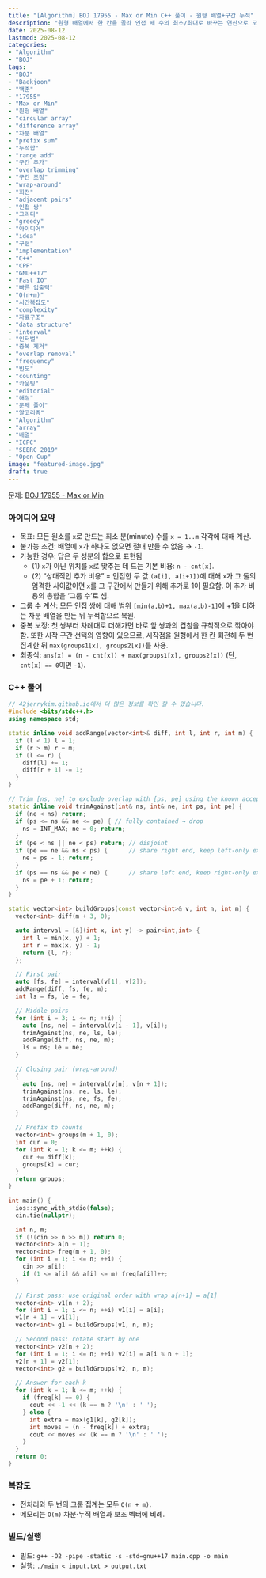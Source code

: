 ```yaml
---
title: "[Algorithm] BOJ 17955 - Max or Min C++ 풀이 - 원형 배열+구간 누적"
description: "원형 배열에서 한 칸을 골라 인접 세 수의 최소/최대로 바꾸는 연산으로 모든 값을 x로 만드는 최소 시간을 구한다. 배열에 x가 없으면 불가능(-1). 인접 쌍마다 (min+1..max-1)에 1을 더하는 차분 누적으로 ‘그룹 수’를 집계하고, 시작점을 한 칸 회전한 두 번의 집계를 취해 중복을 보정한다. 정답은 (n - cnt[x]) + max(groups1[x], groups2[x])로 계산한다. O(n + m)."
date: 2025-08-12
lastmod: 2025-08-12
categories:
- "Algorithm"
- "BOJ"
tags:
- "BOJ"
- "Baekjoon"
- "백준"
- "17955"
- "Max or Min"
- "원형 배열"
- "circular array"
- "difference array"
- "차분 배열"
- "prefix sum"
- "누적합"
- "range add"
- "구간 추가"
- "overlap trimming"
- "구간 조정"
- "wrap-around"
- "회전"
- "adjacent pairs"
- "인접 쌍"
- "그리디"
- "greedy"
- "아이디어"
- "idea"
- "구현"
- "implementation"
- "C++"
- "CPP"
- "GNU++17"
- "Fast IO"
- "빠른 입출력"
- "O(n+m)"
- "시간복잡도"
- "complexity"
- "자료구조"
- "data structure"
- "interval"
- "인터벌"
- "중복 제거"
- "overlap removal"
- "frequency"
- "빈도"
- "counting"
- "카운팅"
- "editorial"
- "해설"
- "문제 풀이"
- "알고리즘"
- "Algorithm"
- "array"
- "배열"
- "ICPC"
- "SEERC 2019"
- "Open Cup"
image: "featured-image.jpg"
draft: true
---
```


문제: [BOJ 17955 - Max or Min](https://www.acmicpc.net/problem/17955)

### 아이디어 요약
- 목표: 모든 원소를 `x`로 만드는 최소 분(minute) 수를 `x = 1..m` 각각에 대해 계산.
- 불가능 조건: 배열에 `x`가 하나도 없으면 절대 만들 수 없음 → `-1`.
- 가능한 경우: 답은 두 성분의 합으로 표현됨
  - (1) `x`가 아닌 위치를 `x`로 맞추는 데 드는 기본 비용: `n - cnt[x]`.
  - (2) “상대적인 추가 비용” = 인접한 두 값 `(a[i], a[i+1])`에 대해 `x`가 그 둘의 엄격한 사이값이면 `x`를 그 구간에서 만들기 위해 추가로 1이 필요함. 이 추가 비용의 총합을 ‘그룹 수’로 셈.
- 그룹 수 계산: 모든 인접 쌍에 대해 범위 `[min(a,b)+1, max(a,b)-1]`에 +1을 더하는 차분 배열을 만든 뒤 누적합으로 복원.
- 중복 보정: 첫 쌍부터 차례대로 더해가면 바로 앞 쌍과의 겹침을 규칙적으로 깎아야 함. 또한 시작 구간 선택의 영향이 있으므로, 시작점을 원형에서 한 칸 회전해 두 번 집계한 뒤 `max(groups1[x], groups2[x])`를 사용.
- 최종식: `ans[x] = (n - cnt[x]) + max(groups1[x], groups2[x])` (단, `cnt[x] == 0`이면 `-1`).

### C++ 풀이

```cpp
// 42jerrykim.github.io에서 더 많은 정보를 확인 할 수 있습니다.
#include <bits/stdc++.h>
using namespace std;

static inline void addRange(vector<int>& diff, int l, int r, int m) {
  if (l < 1) l = 1;
  if (r > m) r = m;
  if (l <= r) {
    diff[l] += 1;
    diff[r + 1] -= 1;
  }
}

// Trim [ns, ne] to exclude overlap with [ps, pe] using the known accepted rules.
static inline void trimAgainst(int& ns, int& ne, int ps, int pe) {
  if (ne < ns) return;
  if (ps <= ns && ne <= pe) { // fully contained → drop
    ns = INT_MAX; ne = 0; return;
  }
  if (pe < ns || ne < ps) return; // disjoint
  if (pe == ne && ns < ps) {      // share right end, keep left-only extension
    ne = ps - 1; return;
  }
  if (ps == ns && pe < ne) {      // share left end, keep right-only extension
    ns = pe + 1; return;
  }
}

static vector<int> buildGroups(const vector<int>& v, int n, int m) {
  vector<int> diff(m + 3, 0);

  auto interval = [&](int x, int y) -> pair<int,int> {
    int l = min(x, y) + 1;
    int r = max(x, y) - 1;
    return {l, r};
  };

  // First pair
  auto [fs, fe] = interval(v[1], v[2]);
  addRange(diff, fs, fe, m);
  int ls = fs, le = fe;

  // Middle pairs
  for (int i = 3; i <= n; ++i) {
    auto [ns, ne] = interval(v[i - 1], v[i]);
    trimAgainst(ns, ne, ls, le);
    addRange(diff, ns, ne, m);
    ls = ns; le = ne;
  }

  // Closing pair (wrap-around)
  {
    auto [ns, ne] = interval(v[n], v[n + 1]);
    trimAgainst(ns, ne, ls, le);
    trimAgainst(ns, ne, fs, fe);
    addRange(diff, ns, ne, m);
  }

  // Prefix to counts
  vector<int> groups(m + 1, 0);
  int cur = 0;
  for (int k = 1; k <= m; ++k) {
    cur += diff[k];
    groups[k] = cur;
  }
  return groups;
}

int main() {
  ios::sync_with_stdio(false);
  cin.tie(nullptr);

  int n, m;
  if (!(cin >> n >> m)) return 0;
  vector<int> a(n + 1);
  vector<int> freq(m + 1, 0);
  for (int i = 1; i <= n; ++i) {
    cin >> a[i];
    if (1 <= a[i] && a[i] <= m) freq[a[i]]++;
  }

  // First pass: use original order with wrap a[n+1] = a[1]
  vector<int> v1(n + 2);
  for (int i = 1; i <= n; ++i) v1[i] = a[i];
  v1[n + 1] = v1[1];
  vector<int> g1 = buildGroups(v1, n, m);

  // Second pass: rotate start by one
  vector<int> v2(n + 2);
  for (int i = 1; i <= n; ++i) v2[i] = a[i % n + 1];
  v2[n + 1] = v2[1];
  vector<int> g2 = buildGroups(v2, n, m);

  // Answer for each k
  for (int k = 1; k <= m; ++k) {
    if (freq[k] == 0) {
      cout << -1 << (k == m ? '\n' : ' ');
    } else {
      int extra = max(g1[k], g2[k]);
      int moves = (n - freq[k]) + extra;
      cout << moves << (k == m ? '\n' : ' ');
    }
  }
  return 0;
}
```

### 복잡도
- 전처리와 두 번의 그룹 집계는 모두 `O(n + m)`.
- 메모리는 `O(m)` 차분·누적 배열과 보조 벡터에 비례.

### 빌드/실행
- 빌드: `g++ -O2 -pipe -static -s -std=gnu++17 main.cpp -o main`
- 실행: `./main < input.txt > output.txt`


